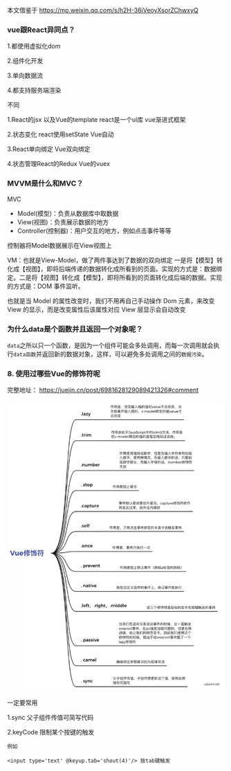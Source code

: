 本文借鉴于 https://mp.weixin.qq.com/s/h2H-36iVeoyXsorZChwxyQ

### vue跟React异同点？

1.都使用虚拟化dom

2.组件化开发

3.单向数据流 

4.都支持服务端渲染

不同

1.React的jsx 以及Vue的template   react是一个ui库    vue渐进式框架

2.状态变化 react使用setState     Vue自动  

3.React单向绑定  Vue双向绑定

4.状态管理React的Redux Vue的vuex

### MVVM是什么和MVC？

MVC

- Model(模型)：负责从数据库中取数据
- View(视图)：负责展示数据的地方
- Controller(控制器)：用户交互的地方，例如点击事件等等

控制器将Model数据展示在View视图上

VM：也就是View-Model，做了两件事达到了数据的双向绑定 一是将【模型】转化成【视图】，即将后端传递的数据转化成所看到的页面。实现的方式是：数据绑定。二是将【视图】转化成【模型】，即将所看到的页面转化成后端的数据。实现的方式是：DOM 事件监听。

也就是当 Model 的属性改变时，我们不用再自己手动操作 Dom 元素，来改变 View 的显示，而是改变属性后该属性对应 View 层显示会自动改变

###  为什么data是个函数并且返回一个对象呢？

`data`之所以只一个函数，是因为一个组件可能会多处调用，而每一次调用就会执行`data函数`并返回新的数据对象，这样，可以避免多处调用之间的`数据污染`。

### 8. 使用过哪些Vue的修饰符呢

完整地址： https://juejin.cn/post/6981628129089421326#comment



![640](.\640.webp)

一定要常用

1.sync 父子组件传值可简写代码    

2.keyCode 限制某个按键的触发

```
例如

<input type='text' @keyup.tab='shout(4)'/> 按tab键触发
```

